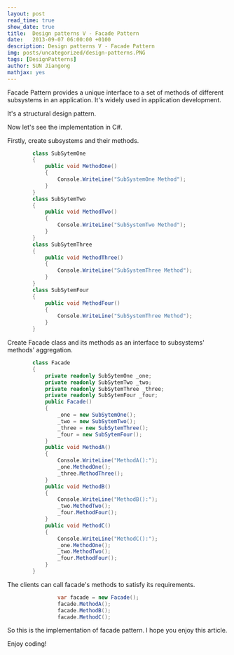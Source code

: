 ```yaml
---
layout: post
read_time: true
show_date: true
title:  Design patterns V - Facade Pattern
date:   2013-09-07 06:00:00 +0100
description: Design patterns V - Facade Pattern
img: posts/uncategorized/design-patterns.PNG
tags: [DesignPatterns]
author: SUN Jiangong
mathjax: yes
---
```


Facade Pattern provides a unique interface to a set of methods of different subsystems in an application. It's widely used in application development.

It's a structural design pattern.

Now let's see the implementation in C#.

Firstly, create subsystems and their methods.

```csharp
        class SubSytemOne
        {
            public void MethodOne()
            {
                Console.WriteLine("SubSystemOne Method");
            }
        }
        class SubSytemTwo
        {
            public void MethodTwo()
            {
                Console.WriteLine("SubSystemTwo Method");
            }
        }
        class SubSytemThree
        {
            public void MethodThree()
            {
                Console.WriteLine("SubSystemThree Method");
            }
        }
        class SubSytemFour
        {
            public void MethodFour()
            {
                Console.WriteLine("SubSystemThree Method");
            }
        }
```

Create Facade class and its methods as an interface to subsystems' methods' aggregation.
        
```csharp        
        class Facade
        {
            private readonly SubSytemOne _one;
            private readonly SubSytemTwo _two;
            private readonly SubSytemThree _three;
            private readonly SubSytemFour _four;
            public Facade()
            {
                _one = new SubSytemOne();
                _two = new SubSytemTwo();
                _three = new SubSytemThree();
                _four = new SubSytemFour();
            }
            public void MethodA()
            {
                Console.WriteLine("MethodA():");
                _one.MethodOne();
                _three.MethodThree();
            }
            public void MethodB()
            {
                Console.WriteLine("MethodB():");
                _two.MethodTwo();
                _four.MethodFour();
            }
            public void MethodC()
            {
                Console.WriteLine("MethodC():");
                _one.MethodOne();
                _two.MethodTwo();
                _four.MethodFour();
            }
        }
```

The clients can call facade's methods to satisfy its requirements.

```csharp
                var facade = new Facade();
                facade.MethodA();
                facade.MethodB();
                facade.MethodC();
```

So this is the implementation of facade pattern. I hope you enjoy this article. 

Enjoy coding!

